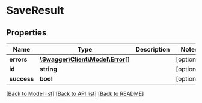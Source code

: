 # SaveResult

## Properties
Name | Type | Description | Notes
------------ | ------------- | ------------- | -------------
**errors** | [**\Swagger\Client\Model\Error[]**](Error.md) |  | [optional] 
**id** | **string** |  | [optional] 
**success** | **bool** |  | [optional] 

[[Back to Model list]](../README.md#documentation-for-models) [[Back to API list]](../README.md#documentation-for-api-endpoints) [[Back to README]](../README.md)


